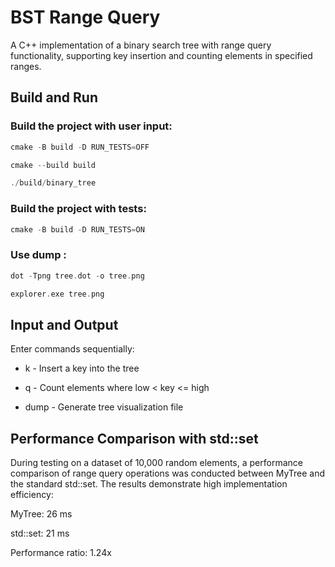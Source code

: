 # BST Range Query

A C++ implementation of a binary search tree with range query functionality, supporting key insertion and counting elements in specified ranges.

## Build and Run

### Build the project with user input:
```c
cmake -B build -D RUN_TESTS=OFF

cmake --build build

./build/binary_tree
```
### Build the project with tests:
```c
cmake -B build -D RUN_TESTS=ON
```
### Use dump :
```c
dot -Tpng tree.dot -o tree.png

explorer.exe tree.png
```

## Input and Output
Enter commands sequentially:

- k  <key> - Insert a key into the tree

- q <low> <high> - Count elements where low < key <= high

- dump - Generate tree visualization file

##  Performance Comparison with std::set
During testing on a dataset of 10,000 random elements, a performance comparison of range query operations was conducted between MyTree and the standard std::set. The results demonstrate high implementation efficiency:

MyTree: 26 ms

std::set: 21 ms

Performance ratio: 1.24x
